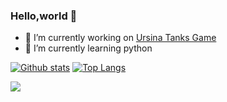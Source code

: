 ### Hello,world 👋

- 🔭 I’m currently working on [Ursina Tanks Game](https://github.com/Dimkarpenko/Tanks)
- 🌱 I’m currently learning python 

[![Github stats](https://github-readme-stats.vercel.app/api?username=Dimkarpenko&hide_border=true&count_private=true&show_icons=true&theme=vision-friendly-dark&include_all_commits=true)](https://github.com/anuraghazra/github-readme-stats)
[![Top Langs](https://github-readme-stats.vercel.app/api/top-langs/?username=Dimkarpenko&hide=smarty,java,actionscript&hide_border=true&theme=vision-friendly-dark&langs_count=10&layout=compact)](https://github.com/anuraghazra/github-readme-stats)

<img src="https://komarev.com/ghpvc/?username=KarimullinArthur&style=flat"> 
